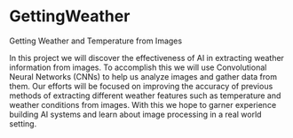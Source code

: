 # GettingWeather
Getting Weather and Temperature from Images

In this project we will discover the effectiveness of AI in extracting weather information from images. To accomplish this we will use Convolutional Neural Networks (CNNs) to help us analyze images and gather data from them. Our efforts will be focused on improving the accuracy of previous methods of extracting different weather features such as temperature and weather conditions from images. With this we hope to garner experience building AI systems and learn about image processing in a real world setting.
